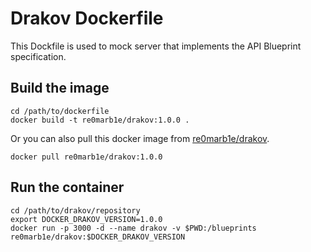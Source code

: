 # Drakov Dockerfile

This Dockfile is used to mock server that implements the API Blueprint specification.

## Build the image

```shell
cd /path/to/dockerfile
docker build -t re0marb1e/drakov:1.0.0 .
```

Or you can also pull this docker image from [re0marb1e/drakov](https://hub.docker.com/r/re0marb1e/drakov/).

```shell
docker pull re0marb1e/drakov:1.0.0
```

## Run the container

```shell
cd /path/to/drakov/repository
export DOCKER_DRAKOV_VERSION=1.0.0
docker run -p 3000 -d --name drakov -v $PWD:/blueprints re0marb1e/drakov:$DOCKER_DRAKOV_VERSION
```